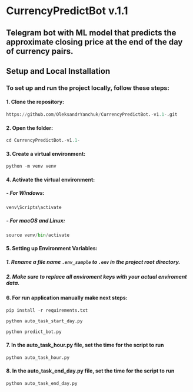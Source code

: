 # CurrencyPredictBot v.1.1
## Telegram bot with ML model that predicts the approximate closing price at the end of the day of currency pairs.

## Setup and Local Installation

### To set up and run the project locally, follow these steps:

#### 1.  Clone the repository:

```python
https://github.com/OleksandrYanchuk/CurrencyPredictBot.-v1.1-.git
```
#### 2. Open the folder:
```python
cd CurrencyPredictBot.-v1.1-
```
#### 3. Create a virtual environment:
```python
python -m venv venv
```
#### 4. Activate the virtual environment:
   
##### - For Windows:
```python
venv\Scripts\activate
```
##### -	For macOS and Linux:
```python
source venv/bin/activate
```
#### 5. Setting up Environment Variables:

##### 1. Rename a file name `.env_sample` to `.env` in the project root directory.

##### 2. Make sure to replace all enviroment keys with your actual enviroment data.

#### 6. For run application manually make next steps:

```python
pip install -r requirements.txt
```
```python
python auto_task_start_day.py
```
```python
python predict_bot.py
```
#### 7. In the auto_task_hour.py file, set the time for the script to run
```python
python auto_task_hour.py
```
#### 8. In the auto_task_end_day.py file, set the time for the script to run
```python
python auto_task_end_day.py
```
